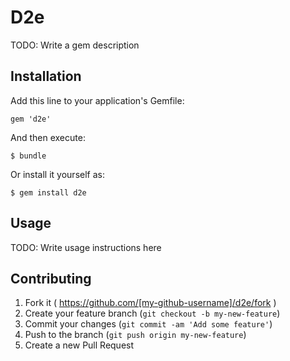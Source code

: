 # D2e

TODO: Write a gem description

## Installation

Add this line to your application's Gemfile:

    gem 'd2e'

And then execute:

    $ bundle

Or install it yourself as:

    $ gem install d2e

## Usage

TODO: Write usage instructions here

## Contributing

1. Fork it ( https://github.com/[my-github-username]/d2e/fork )
2. Create your feature branch (`git checkout -b my-new-feature`)
3. Commit your changes (`git commit -am 'Add some feature'`)
4. Push to the branch (`git push origin my-new-feature`)
5. Create a new Pull Request

